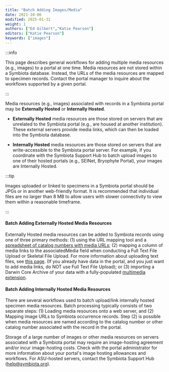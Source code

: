 ```yaml
---
title: "Batch Adding Images/Media"
date: 2021-10-06
modified: 2025-01-31
weight: 1
authors: ["Ed Gilbert","Katie Pearson"]
editors: ["Katie Pearson"]
keywords: ["images"]
---
```


:::info

This page describes general workflows for adding multiple media resources (e.g., images) to a portal at one time. Media resources are not stored within a Symbiota database. Instead, the URLs of the media resources are mapped to specimen records. Contact the portal manager to inquire about the workflows supported by a given portal.

:::

Media resources (e.g., images) associated with records in a Symbiota portal may be **Externally Hosted** or **Internally Hosted**.

* **Externally Hosted** media resources are those stored on servers that are unrelated to the Symbiota portal (e.g., are housed at another institution). These external servers provide media links, which can then be loaded into the Symbiota database.

* **Internally Hosted** media resources are those stored on servers that are write-accessible to the Symbiota portal server. For example, if you coordinate with the Symbiota Support Hub to batch upload images to one of their hosted portals (e.g., SEINet, Bryophyte Portal), your images are Internally Hosted.

:::tip

Images uploaded or linked to specimens in a Symbiota portal should be JPGs or in another web-friendly format. It is recommended that individual files are no larger than 8 MB to allow users with slower connectivity to view them within a reasonable timeframe.

:::

#### Batch Adding Externally Hosted Media Resources

Externally Hosted media resources can be added to Symbiota records using one of three primary methods: (1) using the URL mapping tool and a [spreadsheet of catalog numbers with media URLs](/symbiota-docs/coll_manager/images/url_upload/); (2) mapping a column of media links to the associatedMedia field when conducting a Full Text File Upload or Skeletal File Upload. For more information about uploading text files, see [this page](/symbiota-docs/coll_manager/upload/). (If you already have data in the portal, and you just want to add media links, do NOT use Full Text File Upload); or (3) importing a Darwin Core Archive of your data with a fully-populated [multimedia extension](https://rs.gbif.org/extension/gbif/1.0/multimedia.xml).

#### Batch Adding Internally Hosted Media Resources

There are several workflows used to batch upload/link internally hosted specimen media resources. Batch processing typically consists of two separate steps: (1) Loading media resources onto a web server, and (2) Mapping image URLs to Symbiota occurrence records. Step (2) is possible when media resources are named according to the catalog number or other catalog number associated with the record in the portal.

Storage of a large number of images or other media resources on servers associated with a Symbiota portal may require an image-hosting agreement and/or incur image-hosting costs. Check with the portal administrator for more information about your portal's image hosting allowances and workflows. For ASU-hosted servers, contact the Symbiota Support Hub (help@symbiota.org).